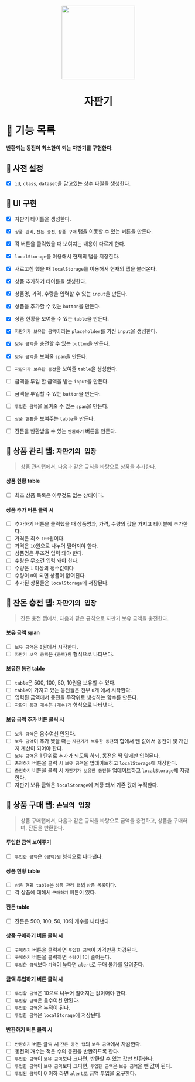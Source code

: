 <p align="middle" >
  <img width="200px;" src="https://github.com/woowacourse/javascript-vendingmachine-precourse/blob/main/images/beverage_icon.png?raw=true"/>
</p>
<h1 align="middle">자판기</h1>

# 📌 기능 목록

**반환되는 동전이 최소한이 되는 자판기를 구현한다.**

## 📍 사전 설정

- [x] `id`, `class`, `dataset`을 담고있는 상수 파일을 생성한다.

## 📍 UI 구현

- [x] 자판기 타이틀을 생성한다.
- [x] `상품 관리`, `잔돈 충전`, `상품 구매` 탭을 이동할 수 있는 버튼을 만든다.
- [x] 각 버튼을 클릭했을 때 보여지는 내용이 다르게 한다.
- [x] `localStorage`를 이용해서 현재의 탭을 저장한다.
- [x] 새로고침 했을 때 `localStorage`를 이용해서 현재의 탭을 불러온다.

- [x] 상품 추가하기 타이틀을 생성한다.
- [x] 상품명, 가격, 수량을 입력할 수 있는 `input`을 만든다.
- [x] 상품을 추가할 수 있는 `button`을 만든다.
- [x] 상품 현황을 보여줄 수 있는 `table`을 만든다.

- [x] `자판기가 보유할 금액`이라는 `placeholder`를 가진 `input`을 생성한다.
- [x] `보유 금액`을 충전할 수 있는 `button`을 만든다.
- [x] `보유 금액`을 보여줄 `span`을 만든다.
- [ ] `자판기가 보유한 동전`을 보여줄 `table`을 생성한다.

- [ ] 금액을 투입 할 금액을 받는 `input`을 만든다.
- [ ] 금액을 투입할 수 있는 `button`을 만든다.
- [ ] `투입한 금액`을 보여줄 수 있는 `span`을 만든다.
- [ ] `상품 현황`을 보여주는 `table`을 만든다.
- [ ] 잔돈을 반환받을 수 있는 `반환하기` 버튼을 만든다.

## 📍 상품 관리 탭: `자판기의 입장`

> 상품 관리탭에서, 다음과 같은 규칙을 바탕으로 상품을 추가한다.

#### 상품 현황 table

- [ ] 최초 상품 목록은 아무것도 없는 상태이다.

#### 상품 추가 버튼 클릭 시

- [ ] 추가하기 버튼을 클릭했을 때 상품명과, 가격, 수량의 값을 가지고 테이블에 추가한다.
- [ ] 가격은 최소 `100`원이다.
- [ ] 가격은 `10`원으로 나누어 떨어져야 한다.
- [ ] 상품명은 무조건 입력 돼야 한다.
- [ ] 수량은 무조건 입력 돼야 한다.
- [ ] 수량은 `1` 이상의 정수값이다
- [ ] 수량이 `0`이 되면 상품이 없어진다.
- [ ] 추가된 상품들은 `localStorage`에 저장된다.

## 📍 잔돈 충전 탭: `자판기의 입장`

> 잔돈 충전 탭에서, 다음과 같은 규칙으로 자판기 보유 금액을 충전한다.

#### 보유 금액 span

- [ ] `보유 금액`은 `0`원에서 시작한다.
- [ ] `자판기 보유 금액`은 `{금액}원` 형식으로 나타낸다.

#### 보유한 동전 table

- [ ] `table`은 500, 100, 50, 10원을 보유할 수 있다.
- [ ] `table`이 가지고 있는 동전들은 전부 `0`개 에서 시작한다.
- [ ] 입력된 금액에서 동전을 무작위로 생성하는 함수를 만든다.
- [ ] `자판기 동전 개수`는 `{개수}개` 형식으로 나타낸다.

#### 보유 금액 추가 버튼 클릭 시

- [ ] `보유 금액`은 음수여선 안된다.
- [ ] `보유 금액`이 추가 됐을 때는 `자판기가 보유한 동전`의 합에서 뺀 값에서 동전이 몇 개인지 계산이 되어야 한다.
- [ ] `보유 금액`은 1 단위로 추가가 되도록 하되, 동전은 딱 맞게만 입력된다.
- [ ] `충전하기` 버튼을 클릭 시 `보유 금액`을 업데이트하고 `localStorage`에 저장한다.
- [ ] `충전하기` 버튼을 클릭 시 `자판기가 보유한 동전`을 업데이트하고 `localStorage`에 저장한다.
- [ ] 자판기 보유 금액은 `localStorage`에 저장 돼서 기존 값에 누적한다.

## 📍 상품 구매 탭: `손님의 입장`

> 상품 구매탭에서, 다음과 같은 규칙을 바탕으로 금액을 충전하고, 상품을 구매하며, 잔돈을 반환한다.

#### 투입한 금액 보여주기

- [ ] `투입한 금액`은 `{금액}원` 형식으로 나타낸다.

#### 상품 현황 table

- [ ] `상품 현황 table`은 `상품 관리 탭`의 `상품 목록`이다.
- [ ] 각 상품에 대해서 `구매하기` 버튼이 있다.

#### 잔돈 table

- [ ] 잔돈은 500, 100, 50, 10의 개수를 나타낸다.

#### 상품 구매하기 버튼 클릭 시

- [ ] `구매하기` 버튼을 클릭하면 `투입한 금액`이 가격만큼 차감된다.
- [ ] `구매하기` 버튼을 클릭하면 `수량`이 1이 줄어든다.
- [ ] `투입한 금액`보다 `가격`이 높다면 `alert`로 구매 불가를 알려준다.

#### 금액 투입하기 버튼 클릭 시

- [ ] `투입할 금액`은 10으로 나누어 떨어지는 값이어야 한다.
- [ ] `투입할 금액`은 음수여선 안된다.
- [ ] `투입한 금액`은 누적이 된다.
- [ ] `투입한 금액`은 `localStorage`에 저장된다.

#### 반환하기 버튼 클릭 시

- [ ] `반환하기` 버튼 클릭 시 `잔돈 충전 탭`의 `보유 금액`에서 차감한다.
- [ ] 동전의 개수는 적은 수의 동전을 반환하도록 한다.
- [ ] `투입한 금액`이 `보유 금액`보다 크다면, 반환할 수 있는 값만 반환한다.
- [ ] `투입한 금액`이 `보유 금액`보다 크다면, `투입한 금액`은 `보유 금액`을 뺀 값이 된다.
- [ ] `투입된 금액`이 0 이하 라면 `alert`로 금액 투입을 요구한다.
